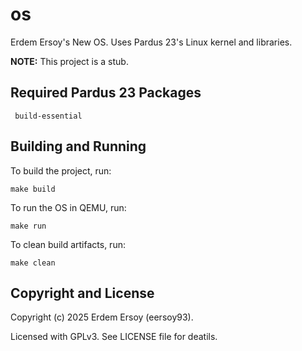 # os

Erdem Ersoy's New OS. Uses Pardus 23's Linux kernel and libraries.

**NOTE:** This project is a stub.

## Required Pardus 23 Packages

``` build-essential```

## Building and Running

To build the project, run:

```
make build
```

To run the OS in QEMU, run:

```
make run
```

To clean build artifacts, run:

```
make clean
```

## Copyright and License

Copyright (c) 2025 Erdem Ersoy (eersoy93).

Licensed with GPLv3. See LICENSE file for deatils.
